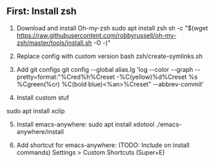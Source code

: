 ## First: Install zsh
1. Download and install Oh-my-zsh
sudo apt install zsh
sh -c "$(wget https://raw.githubusercontent.com/robbyrussell/oh-my-zsh/master/tools/install.sh -O -)"

2. Replace config with custom version
bash zsh/create-symlinks.sh

3. Add git configs
git config --global alias.lg 'log --color --graph --pretty=format:"%Cred%h%Creset -%C(yellow)%d%Creset %s %Cgreen(%cr) %C(bold blue)<%an>%Creset" --abbrev-commit'

4. Install custom stuf

sudo apt install xclip

5. Install emacs-anywhere:
sudo apt install xdotool
./emacs-anywhere/install

6. Add shortcut for emacs-anywhere: (TODO: Include on install commands)
Settings > Custom Shortcuts (Super+E)
